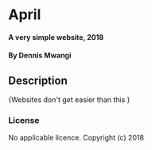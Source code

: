 # April
#### A very simple website, 2018
#### By Dennis Mwangi
## Description
{Websites don't get easier than this }
### License
No applicable licence.
Copyright (c) 2018
